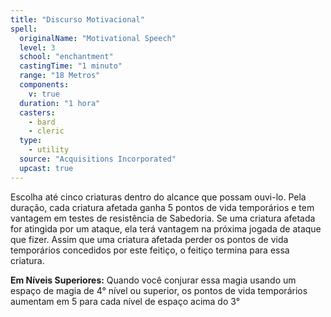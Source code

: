 ```yaml
---
title: "Discurso Motivacional"
spell:
  originalName: "Motivational Speech"
  level: 3
  school: "enchantment"
  castingTime: "1 minuto"
  range: "18 Metros"
  components:
    v: true
  duration: "1 hora"
  casters:
    - bard
    - cleric
  type:
    - utility
  source: "Acquisitions Incorporated"
  upcast: true
---
```


Escolha até cinco criaturas dentro do alcance que possam ouvi-lo. Pela duração, cada criatura afetada ganha 5 pontos de vida temporários e tem vantagem em testes de resistência de Sabedoria. Se uma criatura afetada for atingida por um ataque, ela terá vantagem na próxima jogada de ataque que fizer. Assim que uma criatura afetada perder os pontos de vida temporários concedidos por este feitiço, o feitiço termina para essa criatura.

**Em Níveis Superiores:** Quando você conjurar essa magia usando um espaço de magia de 4° nível ou superior, os pontos de vida temporários aumentam em 5 para cada nível de espaço acima do 3°

